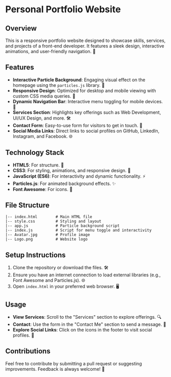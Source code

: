 # Personal Portfolio Website

## Overview

This is a responsive portfolio website designed to showcase skills, services, and projects of a front-end developer. It features a sleek design, interactive animations, and user-friendly navigation. 🌟

## Features

* **Interactive Particle Background**: Engaging visual effect on the homepage using the `particles.js` library. 🎇
* **Responsive Design**: Optimized for desktop and mobile viewing with custom CSS media queries. 📱
* **Dynamic Navigation Bar**: Interactive menu toggling for mobile devices. 🍔
* **Services Section**: Highlights key offerings such as Web Development, UI/UX Design, and more. 🛠️
* **Contact Form**: Easy-to-use form for visitors to get in touch. 📧
* **Social Media Links**: Direct links to social profiles on GitHub, LinkedIn, Instagram, and Facebook. 🌐

## Technology Stack

* **HTML5**: For structure. 🧱
* **CSS3**: For styling, animations, and responsive design. 🎨
* **JavaScript (ES6)**: For interactivity and dynamic functionality. ⚡
* **Particles.js**: For animated background effects. ✨
* **Font Awesome**: For icons. 🔗

## File Structure

```
|-- index.html        # Main HTML file
|-- style.css         # Styling and layout
|-- app.js            # Particle background script
|-- index.js          # Script for menu toggle and interactivity
|-- Avatar.jpg        # Profile image
|-- Logo.png          # Website logo
```

## Setup Instructions

1. Clone the repository or download the files. 🛠️
2. Ensure you have an internet connection to load external libraries (e.g., Font Awesome and Particles.js). 🌐
3. Open `index.html` in your preferred web browser. 🖥️

## Usage

* **View Services**: Scroll to the "Services" section to explore offerings. 🔍
* **Contact**: Use the form in the "Contact Me" section to send a message. 💌
* **Explore Social Links**: Click on the icons in the footer to visit social profiles. 🌟

## Contributions

Feel free to contribute by submitting a pull request or suggesting improvements. Feedback is always welcome! 🤝
